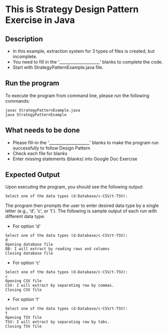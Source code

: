 # This is Strategy Design Pattern Exercise in Java
## Description
* In this example, extraction system for 3 types of files is created, but incomplete.
* You need to fill in the '____________________' blanks to complete the code.
* Start with StrategyPatternExample.java file.

## Run the program
To execute the program from command line, please run the following commands:
```
javac StrategyPatternExample.java
java StrategyPatternExample
```

## What needs to be done
* Please fill-in the '____________________'  blanks to make the program run successfully to follow Design Pattern
* Check each file for blanks
* Enter missing statements (blanks) into Google Doc Exercise

## Expected Output
Upon executing the program, you should see the following output:

```
Select one of the data types (d-Database/c-CSV/t-TSV): 
```

The program then prompts the user to enter desired data type by a single letter (e.g., 'd', 'c', or 't').
The following is sample output of each run with different data type.

* For option 'd'
```
Select one of the data types (d-Database/c-CSV/t-TSV): 
d
Opening database file
DB: I will extract by reading rows and columns
Closing database file
```

* For option 'c'
```
Select one of the data types (d-Database/c-CSV/t-TSV): 
c
Opening CSV file
CSV: I will extract by separating row by commas.
Closing CSV file
```

* For option 't'
```
Select one of the data types (d-Database/c-CSV/t-TSV): 
t
Opening TSV file
TSV: I will extract by separating row by tabs.
Closing TSV file
```
